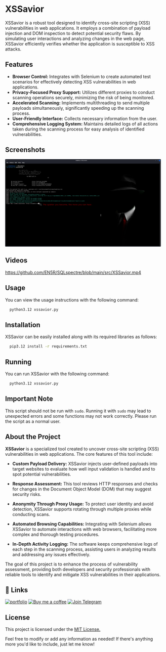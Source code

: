 # XSSavior

XSSavior is a robust tool designed to identify cross-site scripting (XSS) vulnerabilities in web applications. It employs a combination of payload injection and DOM inspection to detect potential security flaws. By simulating user interactions and analyzing changes in the web page, XSSavior efficiently verifies whether the application is susceptible to XSS attacks.


## Features

- **Browser Control:** Integrates with Selenium to create automated test scenarios for effectively detecting XSS vulnerabilities in web applications.
- **Privacy-Focused Proxy Support:** Utilizes different proxies to conduct scanning operations securely, minimizing the risk of being monitored.
- **Accelerated Scanning:** Implements multithreading to send multiple payloads simultaneously, significantly speeding up the scanning process.
- **User-Friendly Interface:** Collects necessary information from the user.
- **Comprehensive Logging System:** Maintains detailed logs of all actions taken during the scanning process for easy analysis of identified vulnerabilities.


## Screenshots

![App Screenshot](https://raw.githubusercontent.com/EN5R/XSSavior/refs/heads/main/src/XSSavior.png)


## Videos
[https://github.com/EN5R/SQLspectre/blob/main/src/XSSavior.mp4
](https://d2tcgf3zx24xll.cloudfront.net/s89fgq%2Ffile%2F7311b1735a1f509e354f84e0161d6970_9d7573cd7d21af61c62687b4c17e7096.mp4?response-content-disposition=inline%3Bfilename%3D%227311b1735a1f509e354f84e0161d6970_9d7573cd7d21af61c62687b4c17e7096.mp4%22%3B&response-content-type=video%2Fmp4&Expires=1727901380&Signature=hLseLL7fpLyv2M3-32DOymwt5OIPHdYu2MPXIRzIdITr4CPX9dMAuvsXEBj8g6arEwbbl4xdwrjx2ZiPJmqJjtu4iGz1YK63x2GnUZWyf-zRKJmVLshRqsbUD~FJcHBKGfzIYJTz0cpskv~tW1pbIgXo0NKM8xutqvwNlvAjP0JT3EuMKQRag~1dLiqpKc6iH7EgGfZULsE7tGoYByMnNNASZGkA9kbaDzRFKgJgvUf~ChID8F5cWjeVXF5oyjzO5WGwSveYHCVU7~ikO-TVgOvwSgaGuewcailf599noV-4DppxzU86f-A9jUnEcIukdnKCYmhuPDhAsjQdTHuZFQ__&Key-Pair-Id=APKAJT5WQLLEOADKLHBQ)


## Usage

You can view the usage instructions with the following command:

```bash
  python3.12 xssavior.py
```


## Installation

XSSavior can be easily installed along with its required libraries as follows:

```bash
  pip3.12 install -r requirements.txt
```
    
## Running

You can run XSSavior with the following command:

```bash
  python3.12 xssavior.py
```

## Important Note

This script should not be run with `sudo`. Running it with `sudo` may lead to unexpected errors and some functions may not work correctly. Please run the script as a normal user.

## About the Project

**XSSavior** is a specialized tool created to uncover cross-site scripting (XSS) vulnerabilities in web applications. The core features of this tool include:

- **Custom Payload Delivery:** XSSavior injects user-defined payloads into target websites to evaluate how well input validation is handled and to spot potential vulnerabilities.

- **Response Assessment:** This tool reviews HTTP responses and checks for changes in the Document Object Model (DOM) that may suggest security risks.

- **Anonymity Through Proxy Usage:** To protect user identity and avoid detection, XSSavior supports rotating through multiple proxies while conducting scans.

- **Automated Browsing Capabilities:** Integrating with Selenium allows XSSavior to automate interactions with web browsers, facilitating more complex and thorough testing procedures.

- **In-Depth Activity Logging:** The software keeps comprehensive logs of each step in the scanning process, assisting users in analyzing results and addressing any issues effectively.

The goal of this project is to enhance the process of vulnerability assessment, providing both developers and security professionals with reliable tools to identify and mitigate XSS vulnerabilities in their applications.


## 🔗 Links
[![portfolio](https://img.shields.io/badge/my_portfolio-000?style=for-the-badge&logo=ko-fi&logoColor=white)](https://github.com/EN5R/)
[![Buy me a coffee](https://img.shields.io/badge/Buy%20me%20a%20coffee-FFDD00?style=for-the-badge&logo=buymeacoffee&logoColor=000000)](https://www.buymeacoffee.com/EN5R)
[![Join Telegram](https://img.shields.io/badge/Join%20Telegram-0088cc?style=for-the-badge&logo=telegram&logoColor=white)](https://t.me/+K3G9CJmZfShmOGI0)

## License

This project is licensed under the [MIT License.](https://raw.githubusercontent.com/EN5R/XSSavior/refs/heads/main/LICENSE)

Feel free to modify or add any information as needed! If there's anything more you'd like to include, just let me know!
